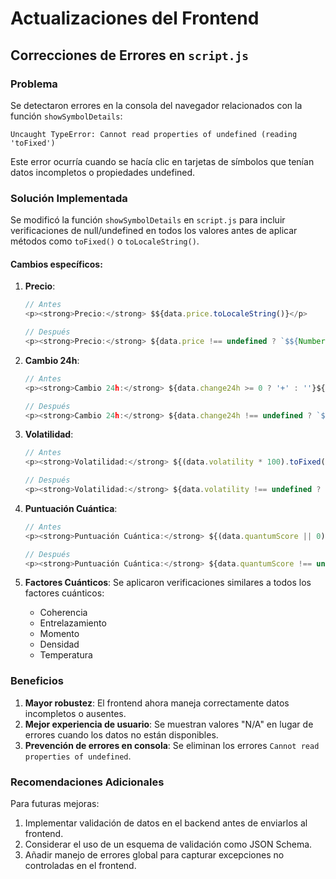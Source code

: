 # Actualizaciones del Frontend

## Correcciones de Errores en `script.js`

### Problema
Se detectaron errores en la consola del navegador relacionados con la función `showSymbolDetails`:
```
Uncaught TypeError: Cannot read properties of undefined (reading 'toFixed')
```

Este error ocurría cuando se hacía clic en tarjetas de símbolos que tenían datos incompletos o propiedades undefined.

### Solución Implementada

Se modificó la función `showSymbolDetails` en `script.js` para incluir verificaciones de null/undefined en todos los valores antes de aplicar métodos como `toFixed()` o `toLocaleString()`.

#### Cambios específicos:

1. **Precio**: 
   ```javascript
   // Antes
   <p><strong>Precio:</strong> $${data.price.toLocaleString()}</p>
   
   // Después
   <p><strong>Precio:</strong> ${data.price !== undefined ? `$${Number(data.price).toLocaleString()}` : 'N/A'}</p>
   ```

2. **Cambio 24h**:
   ```javascript
   // Antes
   <p><strong>Cambio 24h:</strong> ${data.change24h >= 0 ? '+' : ''}${data.change24h.toFixed(2)}%</p>
   
   // Después
   <p><strong>Cambio 24h:</strong> ${data.change24h !== undefined ? `${data.change24h >= 0 ? '+' : ''}${Number(data.change24h).toFixed(2)}%` : 'N/A'}</p>
   ```

3. **Volatilidad**:
   ```javascript
   // Antes
   <p><strong>Volatilidad:</strong> ${(data.volatility * 100).toFixed(2)}%</p>
   
   // Después
   <p><strong>Volatilidad:</strong> ${data.volatility !== undefined ? `${(Number(data.volatility) * 100).toFixed(2)}%` : 'N/A'}</p>
   ```

4. **Puntuación Cuántica**:
   ```javascript
   // Antes
   <p><strong>Puntuación Cuántica:</strong> ${(data.quantumScore || 0).toFixed(2)}</p>
   
   // Después
   <p><strong>Puntuación Cuántica:</strong> ${data.quantumScore !== undefined ? Number(data.quantumScore).toFixed(2) : '0.00'}</p>
   ```

5. **Factores Cuánticos**:
   Se aplicaron verificaciones similares a todos los factores cuánticos:
   - Coherencia
   - Entrelazamiento
   - Momento
   - Densidad
   - Temperatura

### Beneficios

1. **Mayor robustez**: El frontend ahora maneja correctamente datos incompletos o ausentes.
2. **Mejor experiencia de usuario**: Se muestran valores "N/A" en lugar de errores cuando los datos no están disponibles.
3. **Prevención de errores en consola**: Se eliminan los errores `Cannot read properties of undefined`.

### Recomendaciones Adicionales

Para futuras mejoras:

1. Implementar validación de datos en el backend antes de enviarlos al frontend.
2. Considerar el uso de un esquema de validación como JSON Schema.
3. Añadir manejo de errores global para capturar excepciones no controladas en el frontend.
